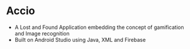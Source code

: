 # Accio
- A Lost and Found Application embedding the concept of gamification and Image recognition
- Built on Android Studio using Java, XML and Firebase
